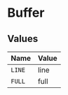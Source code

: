# Buffer


## Values

| Name   | Value  |
| ------ | ------ |
| `LINE` | line   |
| `FULL` | full   |